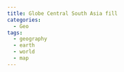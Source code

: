 ```yaml
---
title: Globe Central South Asia fill
categories:
  - Geo
tags:
  - geography
  - earth
  - world
  - map
---
```

